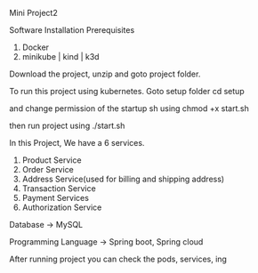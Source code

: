 Mini Project2


Software Installation Prerequisites

1) Docker
2) minikube | kind | k3d


Download the project, unzip and goto project folder.

To run this project using kubernetes. Goto setup folder 
cd setup

and change permission of the startup sh using chmod +x start.sh


then run project using ./start.sh

In this Project, We have a 6 services.

1) Product Service
2) Order Service
3) Address Service(used for billing and shipping address)
4) Transaction Service
5) Payment Services
6) Authorization Service

Database -> MySQL

Programming Language -> Spring boot, Spring cloud


After running project you can check the pods, services, ing
